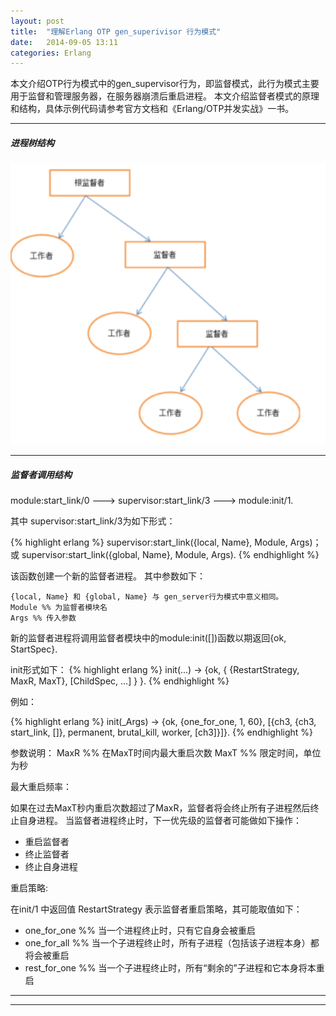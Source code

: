 ```yaml
---
layout: post
title:  "理解Erlang OTP gen_superivisor 行为模式"
date:   2014-09-05 13:11
categories: Erlang
---
```


本文介绍OTP行为模式中的gen_supervisor行为，即监督模式，此行为模式主要用于监督和管理服务器，在服务器崩溃后重启进程。 本文介绍监督者模式的原理和结构，具体示例代码请参考官方文档和《Erlang/OTP并发实战》一书。

_ _ _



##### 进程树结构 #####

<img src="/images/gen_supervisor.png" class="left" width="700" />

- - -


##### 监督者调用结构 #####

module:start_link/0  --->  supervisor:start_link/3  --->  module:init/1.

其中 supervisor:start_link/3为如下形式：

{% highlight erlang %}
supervisor:start_link({local, Name}, Module, Args)；
或
supervisor:start_link({global, Name}, Module, Args).
{% endhighlight %}

该函数创建一个新的监督者进程。
其中参数如下：

	{local, Name} 和 {global, Name} 与 gen_server行为模式中意义相同。
	Module %% 为监督者模块名
	Args %% 传入参数

新的监督者进程将调用监督者模块中的module:init([])函数以期返回{ok, StartSpec}. 

init形式如下：
{% highlight erlang %}
init(...) ->
	{ok, { {RestartStrategy, MaxR, MaxT}, [ChildSpec, ...] } }.
{% endhighlight %}

例如：

{% highlight erlang %}
init(_Args) ->
	{ok, {one_for_one, 1, 60}, [{ch3, {ch3, start_link, []},
	permanent, brutal_kill, worker, [ch3]}]}.
{% endhighlight %}

参数说明：
	MaxR %% 在MaxT时间内最大重启次数
	MaxT %% 限定时间，单位为秒

最大重启频率：

如果在过去MaxT秒内重启次数超过了MaxR，监督者将会终止所有子进程然后终止自身进程。
当监督者进程终止时，下一优先级的监督者可能做如下操作：
- 重启监督者
- 终止监督者
- 终止自身进程

重启策略:

在init/1 中返回值 RestartStrategy 表示监督者重启策略，其可能取值如下：
- one_for_one %% 当一个进程终止时，只有它自身会被重启
- one_for_all %% 当一个子进程终止时，所有子进程（包括该子进程本身）都将会被重启
- rest_for_one %% 当一个子进程终止时，所有“剩余的”子进程和它本身将本重启










- - -


- - -

